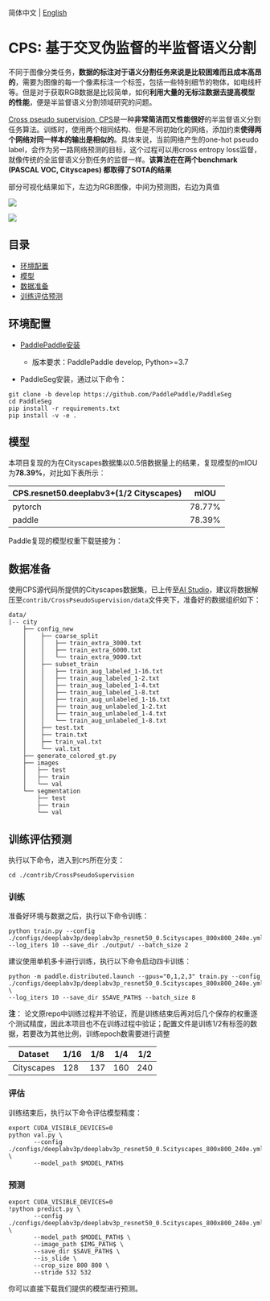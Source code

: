 简体中文 | [English](README.md)

# CPS: 基于交叉伪监督的半监督语义分割

不同于图像分类任务，**数据的标注对于语义分割任务来说是比较困难而且成本高昂的**，需要为图像的每一个像素标注一个标签，包括一些特别细节的物体，如电线杆等。但是对于获取RGB数据是比较简单，如何**利用大量的无标注数据去提高模型的性能**，便是半监督语义分割领域研究的问题。

[Cross pseudo supervision, CPS](https://arxiv.org/abs/2106.01226)是一种**非常简洁而又性能很好**的半监督语义分割任务算法。训练时，使用两个相同结构、但是不同初始化的网络，添加约束**使得两个网络对同一样本的输出是相似的**。具体来说，当前网络产生的one-hot pseudo label，会作为另一路网络预测的目标，这个过程可以用cross entropy loss监督，就像传统的全监督语义分割任务的监督一样。**该算法在在两个benchmark (PASCAL VOC, Cityscapes) 都取得了SOTA的结果**

部分可视化结果如下，左边为RGB图像，中间为预测图，右边为真值

![](https://ai-studio-static-online.cdn.bcebos.com/e45cf14fe5a0417791a5455e84b2243abe8d8298cba94c8f9d98b0edd8a431d1)

![](https://ai-studio-static-online.cdn.bcebos.com/a136cff0ce7748dbb7bd3d8fa5b6942b8eeee8cb10ec456694c749a09375fc29)


## 目录
- [环境配置](#环境配置)
- [模型](#模型)
- [数据准备](#数据准备)
- [训练评估预测](#训练评估预测)

## 环境配置


- [PaddlePaddle安装](https://www.paddlepaddle.org.cn/install/quick)
    - 版本要求：PaddlePaddle develop, Python>=3.7

- PaddleSeg安装，通过以下命令：

```shell
git clone -b develop https://github.com/PaddlePaddle/PaddleSeg
cd PaddleSeg
pip install -r requirements.txt
pip install -v -e .
```

## 模型

本项目复现的为在Cityscapes数据集以0.5倍数据量上的结果，复现模型的mIOU为**78.39%**，对比如下表所示：

| CPS.resnet50.deeplabv3+(1/2 Cityscapes) | mIOU |
| --- | --- |
| pytorch | 78.77% |
| paddle | 78.39% |

Paddle复现的模型权重下载链接为：

## 数据准备

使用CPS源代码所提供的Cityscapes数据集，已上传至[AI Studio](https://aistudio.baidu.com/aistudio/datasetdetail/177911)，建议将数据解压至`contrib/CrossPseudoSupervision/data`文件夹下，准备好的数据组织如下：

```
data/
|-- city
    ├── config_new
    │    ├── coarse_split
    │    │   ├── train_extra_3000.txt
    │    │   ├── train_extra_6000.txt
    │    │   └── train_extra_9000.txt
    │    ├── subset_train
    │    │   ├── train_aug_labeled_1-16.txt
    │    │   ├── train_aug_labeled_1-2.txt
    │    │   ├── train_aug_labeled_1-4.txt
    │    │   ├── train_aug_labeled_1-8.txt
    │    │   ├── train_aug_unlabeled_1-16.txt
    │    │   ├── train_aug_unlabeled_1-2.txt
    │    │   ├── train_aug_unlabeled_1-4.txt
    │    │   └── train_aug_unlabeled_1-8.txt
    │    ├── test.txt
    │    ├── train.txt
    │    ├── train_val.txt
    │    └── val.txt  
    ├── generate_colored_gt.py
    ├── images
    │   ├── test
    │   ├── train
    │   └── val
    └── segmentation
        ├── test
        ├── train
        └── val
```

## 训练评估预测

执行以下命令，进入到`CPS`所在分支：

```shell
cd ./contrib/CrossPseudoSupervision
```

### 训练

准备好环境与数据之后，执行以下命令训练：

```shell
python train.py --config ./configs/deeplabv3p/deeplabv3p_resnet50_0.5cityscapes_800x800_240e.yml --log_iters 10 --save_dir ./output/ --batch_size 2
```

建议使用单机多卡进行训练，执行以下命令启动四卡训练：

```shell
python -m paddle.distributed.launch --gpus="0,1,2,3" train.py --config ./configs/deeplabv3p/deeplabv3p_resnet50_0.5cityscapes_800x800_240e.yml \
--log_iters 10 --save_dir $SAVE_PATH$ --batch_size 8
```

**注**： 论文原repo中训练过程并不验证，而是训练结束后再对后几个保存的权重逐个测试精度，因此本项目也不在训练过程中验证；配置文件是训练1/2有标签的数据，若要改为其他比例，训练epoch数需要进行调整

| Dataset    | 1/16 | 1/8  | 1/4  | 1/2  |
| ---------- | ---- | ---- | ---- | ---- |
| Cityscapes | 128  | 137  | 160  | 240  |


### 评估

训练结束后，执行以下命令评估模型精度：

```shell
export CUDA_VISIBLE_DEVICES=0
python val.py \
       --config ./configs/deeplabv3p/deeplabv3p_resnet50_0.5cityscapes_800x800_240e.yml \
       --model_path $MODEL_PATH$
```

### 预测

```shell
export CUDA_VISIBLE_DEVICES=0
!python predict.py \
       --config ./configs/deeplabv3p/deeplabv3p_resnet50_0.5cityscapes_800x800_240e.yml \
       --model_path $MODEL_PATH$ \
       --image_path $IMG_PATH$ \
       --save_dir $SAVE_PATH$ \
       --is_slide \
       --crop_size 800 800 \
       --stride 532 532
```

你可以直接下载我们提供的模型进行预测。
